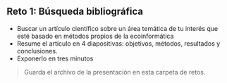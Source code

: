 ## Reto 1: Búsqueda bibliográfica

* Buscar un artículo científico sobre un área temática de tu interés que esté basado en métodos propios de la ecoinformática
* Resume el artículo en 4 diapositivas: objetivos, métodos, resultados y conclusiones.
* Exponerlo en tres minutos


> Guarda el archivo de la presentación en esta carpeta de retos.
